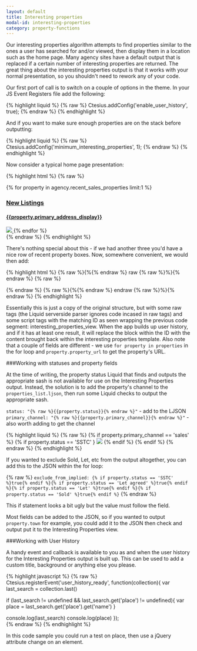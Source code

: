 ```yaml
---
layout: default
title: Interesting properties
modal-id: interesting-properties
category: property-functions
---
```

Our interesting properties algorithm attempts to find properties similar to the ones a user has searched for and/or viewed, then display them in a location such as the home page. Many agency sites have a default output that is replaced if a certain number of interesting properties are returned. The great thing about the interesting properties output is that it works with your normal presentation, so you shouldn't need to rework any of your code.

Our first port of call is to switch on a couple of options in the theme. In your JS Event Registers file add the following:

{% highlight liquid %}
{% raw %}
Ctesius.addConfig('enable_user_history', true);
{% endraw %}
{% endhighlight %}

And if you want to make sure enough properties are on the stack before outputting:

{% highlight liquid %}
{% raw %}
Ctesius.addConfig('minimum_interesting_properties', 1);
{% endraw %}
{% endhighlight %}

Now consider a typical home page presentation:

{% highlight html %}
{% raw %}
<div id='interesting_properties_view'>
 <div class="span3">
  <div class="homePanel box">
   {% for property in agency.recent_sales_properties limit:1 %}
    <a href="{{property | url_for_property}}">
     <h3>New Listings</h3>
     <h4>{{property.primary_address_display}}</h4>
     <img src="{{property.photo | url_for_property_asset}}" />
    </a>
   {% endfor %}
  </div>
</div>
</div>
{% endraw %}
{% endhighlight %}

There's nothing special about this - if we had another three you'd have a nice row of recent property boxes. Now, somewhere convenient, we would then add:

{% highlight html %}
{% raw %}{%{% endraw %} raw {% raw %}%}{% endraw %}
{% raw %}
  <script id="interesting_properties_template" type="text/liquid">
   <div class="span3">
    <div class="homePanel box">
     {% for property in properties limit:1 %}
      <a href="{{property.property_url | url_for_property}}">
       <h3>New Listings</h3>
       <h4>{{property.primary_address_display}}</h4>
       <img src="{{property.photo | url_for_property_asset}}" />
      </a>
     {% endfor %}
    </div>
   </div>
  </script>
{% endraw %}
{% raw %}{%{% endraw %} endraw {% raw %}%}{% endraw %}
{% endhighlight %}

Essentially this is just a copy of the original structure, but with some raw tags (the Liquid serverside parser ignores code incased in raw tags) and some script tags with the matching ID as seen wrapping the previous code segment: interesting_properties_view. When the app builds up user history, and if it has at least one result, it will replace the block within the ID with the content brought back within the interesting properties template. Also note that a couple of fields are different - we use ``for property in properties`` in the for loop and ``property.property_url`` to get the property's URL.

###Working with statuses and property fields

At the time of writing, the property status Liquid that finds and outputs the appropriate sash is not available for use on the Interesting Properties output. Instead, the solution is to add the property's channel to the ``properties_list.ljson``, then run some Liquid checks to output the appropriate sash.

``status: "{% raw %}{{property.status}}{% endraw %}"`` - add to the LJSON<br>
``primary_channel: "{% raw %}{{property.primary_channel}}{% endraw %}"`` - also worth adding to get the channel

{% highlight liquid %}
{% raw %}
{% if property.primary_channel == 'sales' %}
 {% if property.status == 'SSTC' }
  <img src="{{ 'sstc.jpg' | theme_image_url }}" class="property-status" />
 {% endif %}
{% endif %}
{% endraw %}
{% endhighlight %}

If you wanted to exclude Sold, Let, etc from the output altogether, you can add this to the JSON within the for loop:

{% raw %}
``exclude_from_implied: {% if property.status == 'SSTC' %}true{% endif %}{% if property.status == 'Let agreed' %}true{% endif %}{% if property.status == 'Let' %}true{% endif %}{% if property.status == 'Sold' %}true{% endif %}``
{% endraw %}

This if statement looks a bit ugly but the value must follow the field.

Most fields can be added to the JSON, so if you wanted to output ``property.town`` for example, you could add it to the JSON then check and output put it to the Interesting Properties view.

###Working with User History

A handy event and callback is available to you as and when the user history for the Interesting Properties output is built up. This can be used to add a custom title, background or anything else you please.

{% highlight javascript %}
{% raw %}
Ctesius.registerEvent('user_history_ready', function(collection){
 var last_search = collection.last()

 if (last_search != undefined && last_search.get('place') != undefined){
  var place = last_search.get('place').get('name')
 }

 console.log(last_search)
 console.log(place)
});  
{% endraw %}
{% endhighlight %}

In this code sample you could run a test on place, then use a jQuery attribute change on an element.